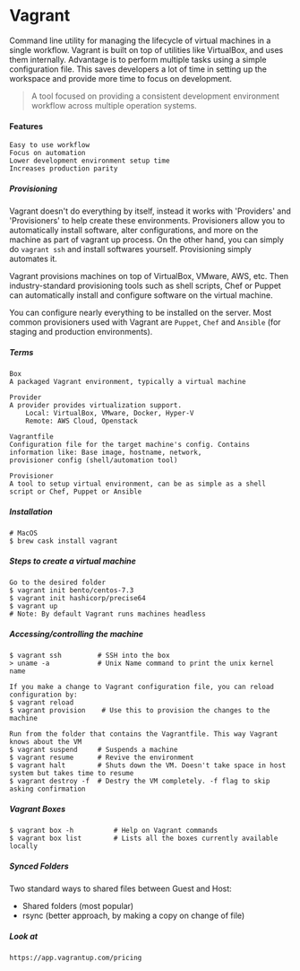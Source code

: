 # Vagrant

Command line utility for managing the lifecycle of virtual machines in a single workflow. Vagrant is built on top of utilities like VirtualBox, and uses them internally. Advantage is to perform multiple tasks using a simple configuration file. This saves developers a lot of time in setting up the workspace and provide more time to focus on development.

> A tool focused on providing a consistent development environment workflow across multiple operation systems.

#### Features

```
Easy to use workflow
Focus on automation
Lower development environment setup time
Increases production parity
```

##### Provisioning

Vagrant doesn't do everything by itself, instead it works with 'Providers' and 'Provisioners' to help create these environments. Provisioners allow you to automatically install software, alter configurations, and more on the machine as part of vagrant up process. On the other hand, you can simply do `vagrant ssh` and install softwares yourself. Provisioning simply automates it.

Vagrant provisions machines on top of VirtualBox, VMware, AWS, etc. Then industry-standard provisioning tools such as shell scripts, Chef or Puppet can automatically install and configure software on the virtual machine.

You can configure nearly everything to be installed on the server. Most common provisioners used with Vagrant are `Puppet`, `Chef` and `Ansible` \(for staging and production environments\).

##### Terms

```
Box
A packaged Vagrant environment, typically a virtual machine

Provider
A provider provides virtualization support.
    Local: VirtualBox, VMware, Docker, Hyper-V
    Remote: AWS Cloud, Openstack

Vagrantfile
Configuration file for the target machine's config. Contains information like: Base image, hostname, network,
provisioner config (shell/automation tool)

Provisioner
A tool to setup virtual environment, can be as simple as a shell script or Chef, Puppet or Ansible
```

##### Installation

```
# MacOS
$ brew cask install vagrant
```

##### Steps to create a virtual machine

```
Go to the desired folder
$ vagrant init bento/centos-7.3
$ vagrant init hashicorp/precise64
$ vagrant up
# Note: By default Vagrant runs machines headless
```

##### Accessing/controlling the machine

```
$ vagrant ssh         # SSH into the box
> uname -a            # Unix Name command to print the unix kernel name

If you make a change to Vagrant configuration file, you can reload configuration by:
$ vagrant reload
$ vagrant provision    # Use this to provision the changes to the machine

Run from the folder that contains the Vagrantfile. This way Vagrant knows about the VM
$ vagrant suspend     # Suspends a machine
$ vagrant resume      # Revive the environment
$ vagrant halt        # Shuts down the VM. Doesn't take space in host system but takes time to resume
$ vagrant destroy -f  # Destry the VM completely. -f flag to skip asking confirmation
```

##### Vagrant Boxes

```
$ vagrant box -h          # Help on Vagrant commands
$ vagrant box list        # Lists all the boxes currently available locally
```

##### Synced Folders

Two standard ways to shared files between Guest and Host:

* Shared folders \(most popular\)
* rsync \(better approach, by making a copy on change of file\)

##### Look at

```
https://app.vagrantup.com/pricing
```



